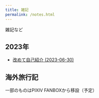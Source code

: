 ```yaml
---
title: 雑記
permalink: /notes.html
---
```

雑記など

## 2023年
- [改めて自己紹介 (2023-06-30)](https://fukahorock.rock54.net/2023/06/09/note.html)

## 海外旅行記
一部のものはPIXIV FANBOXから移設（予定）
